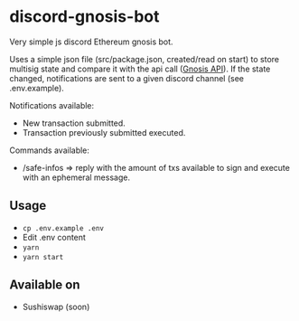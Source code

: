 # discord-gnosis-bot
Very simple js discord Ethereum gnosis bot.

Uses a simple json file (src/package.json, created/read on start) to store multisig state and compare it with the api call ([Gnosis API](https://safe-transaction.gnosis.io/)).
If the state changed, notifications are sent to a given discord channel (see .env.example).

Notifications available:
* New transaction submitted.
* Transaction previously submitted executed.

Commands available:
* /safe-infos => reply with the amount of txs available to sign and execute with an ephemeral message.

## Usage

* ```cp .env.example .env```
* Edit .env content
* ```yarn```
* ```yarn start```

## Available on

* Sushiswap (soon)
